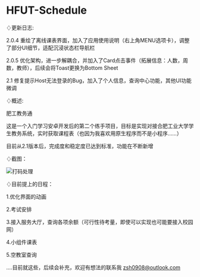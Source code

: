 # HFUT-Schedule

♢更新日志:

2.0.4 重绘了离线课表界面，加入了应用使用说明（右上角MENU选项卡），调整了部分UI细节，适配沉浸状态栏导航栏

2.0.5 优化架构，进一步解耦合，并加入了Card点击事件（拓展信息：人数，周数，教师），后续会将Toast更换为Bottom Sheet

2.1  修复提示Host无法登录的Bug，加入了个人信息，查询中心功能，其他UI功能微调

♢概述:

肥工教务通

这是一个入门学习安卓开发后的第二个练手项目，目标是实现对接合肥工业大学学生教务系统，实时获取课程表（也因为我喜欢用原生程序而不是小程序……）

目前从2.1版本后，完成度和稳定度已达到标准，功能在不断新增

♢截图：

![打码处理](https://github.com/Chiu-xaH/HFUT-Schedule/assets/116127902/6194f6bc-e4a8-4300-b983-6c99d0456aca)

♢目前提上的日程：

1.优化界面的动画

2.考试安排

3.接入服务大厅，查询各项余额（可行性待考量，即使可以实现也可能要接入校园网）

4.小组件课表

5.空教室查询

....目前就这些，后续会补充，欢迎有想法的联系我 zsh0908@outlook.com


